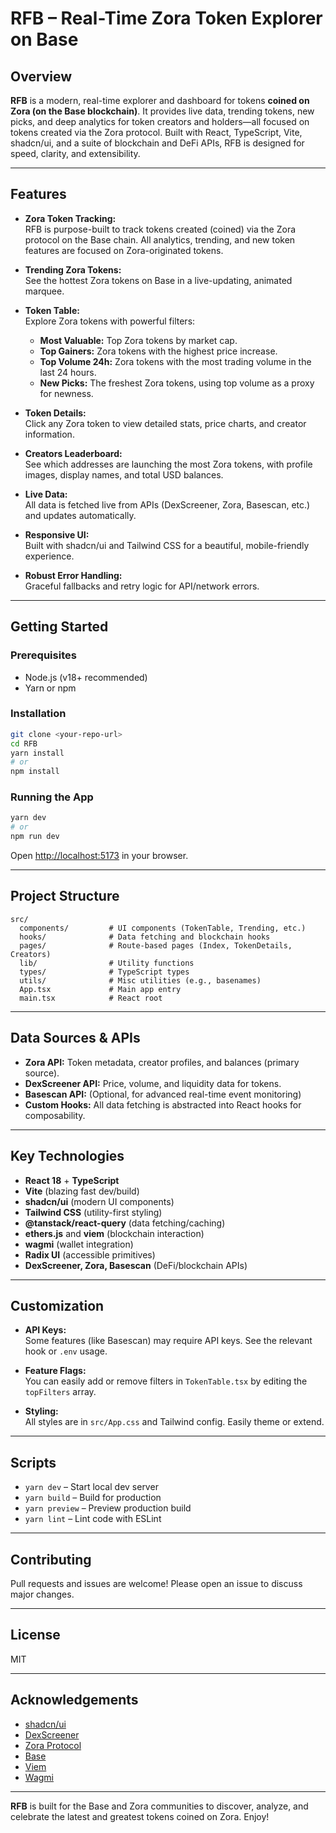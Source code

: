 # RFB – Real-Time Zora Token Explorer on Base

## Overview

**RFB** is a modern, real-time explorer and dashboard for tokens **coined on Zora (on the Base blockchain)**. It provides live data, trending tokens, new picks, and deep analytics for token creators and holders—all focused on tokens created via the Zora protocol. Built with React, TypeScript, Vite, shadcn/ui, and a suite of blockchain and DeFi APIs, RFB is designed for speed, clarity, and extensibility.

---

## Features

- **Zora Token Tracking:**  
  RFB is purpose-built to track tokens created (coined) via the Zora protocol on the Base chain. All analytics, trending, and new token features are focused on Zora-originated tokens.

- **Trending Zora Tokens:**  
  See the hottest Zora tokens on Base in a live-updating, animated marquee.

- **Token Table:**  
  Explore Zora tokens with powerful filters:
  - **Most Valuable:** Top Zora tokens by market cap.
  - **Top Gainers:** Zora tokens with the highest price increase.
  - **Top Volume 24h:** Zora tokens with the most trading volume in the last 24 hours.
  - **New Picks:** The freshest Zora tokens, using top volume as a proxy for newness.

- **Token Details:**  
  Click any Zora token to view detailed stats, price charts, and creator information.

- **Creators Leaderboard:**  
  See which addresses are launching the most Zora tokens, with profile images, display names, and total USD balances.

- **Live Data:**  
  All data is fetched live from APIs (DexScreener, Zora, Basescan, etc.) and updates automatically.

- **Responsive UI:**  
  Built with shadcn/ui and Tailwind CSS for a beautiful, mobile-friendly experience.

- **Robust Error Handling:**  
  Graceful fallbacks and retry logic for API/network errors.

---

## Getting Started

### Prerequisites

- Node.js (v18+ recommended)
- Yarn or npm

### Installation

```bash
git clone <your-repo-url>
cd RFB
yarn install
# or
npm install
```

### Running the App

```bash
yarn dev
# or
npm run dev
```

Open [http://localhost:5173](http://localhost:5173) in your browser.

---

## Project Structure

```
src/
  components/         # UI components (TokenTable, Trending, etc.)
  hooks/              # Data fetching and blockchain hooks
  pages/              # Route-based pages (Index, TokenDetails, Creators)
  lib/                # Utility functions
  types/              # TypeScript types
  utils/              # Misc utilities (e.g., basenames)
  App.tsx             # Main app entry
  main.tsx            # React root
```

---

## Data Sources & APIs

- **Zora API:** Token metadata, creator profiles, and balances (primary source).
- **DexScreener API:** Price, volume, and liquidity data for tokens.
- **Basescan API:** (Optional, for advanced real-time event monitoring)
- **Custom Hooks:** All data fetching is abstracted into React hooks for composability.

---

## Key Technologies

- **React 18** + **TypeScript**
- **Vite** (blazing fast dev/build)
- **shadcn/ui** (modern UI components)
- **Tailwind CSS** (utility-first styling)
- **@tanstack/react-query** (data fetching/caching)
- **ethers.js** and **viem** (blockchain interaction)
- **wagmi** (wallet integration)
- **Radix UI** (accessible primitives)
- **DexScreener, Zora, Basescan** (DeFi/blockchain APIs)

---

## Customization

- **API Keys:**  
  Some features (like Basescan) may require API keys. See the relevant hook or `.env` usage.

- **Feature Flags:**  
  You can easily add or remove filters in `TokenTable.tsx` by editing the `topFilters` array.

- **Styling:**  
  All styles are in `src/App.css` and Tailwind config. Easily theme or extend.

---

## Scripts

- `yarn dev` – Start local dev server
- `yarn build` – Build for production
- `yarn preview` – Preview production build
- `yarn lint` – Lint code with ESLint

---

## Contributing

Pull requests and issues are welcome! Please open an issue to discuss major changes.

---

## License

MIT

---

## Acknowledgements

- [shadcn/ui](https://ui.shadcn.com/)
- [DexScreener](https://docs.dexscreener.com/)
- [Zora Protocol](https://zora.co/)
- [Base](https://base.org/)
- [Viem](https://viem.sh/)
- [Wagmi](https://wagmi.sh/)

---

**RFB** is built for the Base and Zora communities to discover, analyze, and celebrate the latest and greatest tokens coined on Zora. Enjoy!
